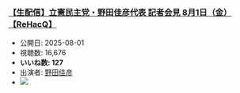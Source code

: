 ### [【生配信】立憲民主党・野田佳彦代表 記者会見 8月1日（金）【ReHacQ】](https://www.youtube.com/watch?v=Jt4GQsWhC4E)
-   公開日: 2025-08-01
-   視聴数: 16,676
-   **いいね数: 127**
-   出演者: [野田佳彦](/rehacq_fan/people/野田佳彦 "wikilink")
- [![](https://img.youtube.com/vi/Jt4GQsWhC4E/hqdefault.jpg)](https://www.youtube.com/watch?v=Jt4GQsWhC4E)
